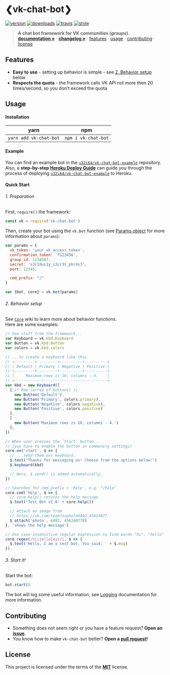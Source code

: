 # ❮vk-chat-bot❯
[![version][badges/npm]][npm]
[![downloads][badges/downloads]][npm]
[![travis][badges/travis]][travis]
[![style][badges/standard]][standard]  

> **A chat bot framework for VK communities (*groups*).**    
> **[documentation »][docs]** ⋅
> **[changelog »][changelog]** ⋅
> [features](#features) ⋅
> [usage](#usage) ⋅
> [contributing](#contributing) ⋅
> [license](#license)

## Features
- **Easy to use** - setting up behavior is simple - see [2. Behavior setup](#2-behavior-setup) below
- **Respects the quota** - the framework calls VK API not more then 20 times/second, so you don't exceed the quota

## Usage
#### Installation
|          yarn          |         npm         |
|:----------------------:|:-------------------:|
| `yarn add vk-chat-bot` | `npm i vk-chat-bot` |


#### Example
You can find an example bot in the [`u32i64/vk-chat-bot-example`][example] repository.    
Also, a **step-by-step [Heroku Deploy Guide][docs/Heroku-Deploy-Guide]** can guide you through the process of deploying [`u32i64/vk-chat-bot-example`][example] to Heroku.

#### Quick Start
###### 1. Preparation
First, `require()` the framework:
```js
const vk = require('vk-chat-bot')
```

Then, create your bot using the `vk.bot` function (see [Params object][docs/bot] for more information about `params`):
```js
var params = {
  vk_token: 'your_vk_access_token',
  confirmation_token: 'f123456',
  group_id: 1234567,
  secret: 's3r10us1y_s3cr3t_phr4s3',
  port: 12345,

  cmd_prefix: "/"
}

var {bot, core} = vk.bot(params)
```

###### 2. Behavior setup

See [`Core`][docs/Core] wiki to learn more about behavior functions.   
Here are some examples:
```js
// Use stuff from the framework...
var Keyboard = vk.kbd.Keyboard
var Button = vk.kbd.Button
var colors = vk.kbd.colors

// ...to create a keyboard like this.
// +---------+---------+----------+----------+
// | Default | Primary | Negative | Positive |
// +---------+---------+----------+----------+
// |     Maximum rows is 10, columns - 4.    |
// +-----------------------------------------+
var kbd = new Keyboard([
  [ /* Row (array of buttons) */
    new Button('Default'),
    new Button('Primary', colors.primary),
    new Button('Negative', colors.negative),
    new Button('Positive', colors.positive)
  ],
  [
    new Button('Maximum rows is 10, columns - 4.')
  ],
])

// When user presses the `Start` button...
// (you have to enable the button in community settings)
core.on('start', $ => {
  // ...send them our keyboard.
  $.text("Thanks for messaging us! Choose from the options below:")
  $.keyboard(kbd)

  // Here, $.send() is added automatically.
})
```
```js
// Searches for cmd_prefix + 'help', e.g. "/help"
core.cmd('help', $ => {
  // core.help() returns the help message
  $.text('Test Bot v1.0' + core.help())

  // Attach an image from
  // https://vk.com/team?z=photo6492_45624077
  $.attach('photo', 6492, 456240778)
}, 'shows the help message')
```
```js
// Use case-insensitive regular expression to find words "hi", "hello" or "hey"
core.regex(/h(i|ello|ey)/i, $ => {
  $.text('Hello, I am a test bot. You said: ' + $.msg)
})
```

###### 3. Start it!
Start the bot:

```js
bot.start()
```

The bot will log some useful information, see [Logging][docs/Stats] documentation for more information.

## Contributing
- Something does not seem right or you have a feature request? **Open an [issue][issues].**
- You know how to make `vk-chat-bot` better? **Open a [pull request][pulls]!**

## License
This project is licensed under the terms of the **[MIT][license]** license.

<!-- LINKS -->

[badges/standard]:  https://img.shields.io/badge/code_style-standard-6200ea.svg?style=for-the-badge
[badges/travis]:    https://img.shields.io/travis/u32i64/vk-chat-bot/master.svg?style=for-the-badge&logo=travis
[badges/npm]:       https://img.shields.io/npm/v/vk-chat-bot.svg?style=for-the-badge
[badges/downloads]: https://img.shields.io/npm/dt/vk-chat-bot.svg?style=for-the-badge

[npm]:    https://www.npmjs.com/package/vk-chat-bot
[travis]: https://travis-ci.org/u32i64/vk-chat-bot

[changelog]: https://github.com/u32i64/vk-chat-bot/blob/master/CHANGELOG.md
[license]:   https://github.com/u32i64/vk-chat-bot/blob/master/LICENSE

[docs]:                     https://u32i64.github.io/vk-chat-bot/
[docs/Core]:                https://u32i64.github.io/vk-chat-bot/module-core-Core.html
[docs/Stats]:               https://u32i64.github.io/vk-chat-bot/module-extra_stats-Stats.html
[docs/Heroku-Deploy-Guide]: https://u32i64.github.io/vk-chat-bot/tutorial-heroku-deploy-guide.html
[docs/bot]:                 https://u32i64.github.io/vk-chat-bot/global.html#bot

[example]: https://github.com/u32i64/vk-chat-bot-example
[issues]:  https://github.com/u32i64/vk-chat-bot/issues
[pulls]:   https://github.com/u32i64/vk-chat-bot/pulls

[standard]: https://standardjs.com
